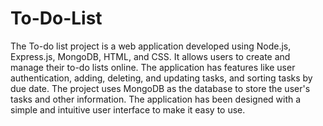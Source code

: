 # To-Do-List

The To-do list project is a web application developed using Node.js, Express.js, MongoDB, HTML, and CSS. 
It allows users to create and manage their to-do lists online.
The application has features like user authentication, adding, deleting, and updating tasks, and sorting tasks by due date.
The project uses MongoDB as the database to store the user's tasks and other information. 
The application has been designed with a simple and intuitive user interface to make it easy to use.
